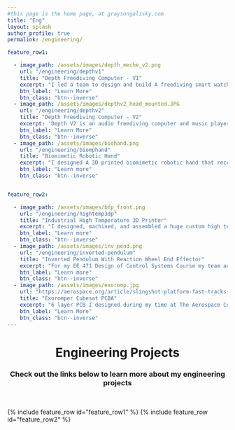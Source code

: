 ```yaml
---
#this page is the home page, at graysongalisky.com
title: "Eng"
layout: splash
author_profile: true
permalink: /engineering/

feature_row1:

  - image_path: /assets/images/depth_meche_v2.png
    url: "/engineering/depthv1"
    title: "Depth Freediving Computer - V1"
    excerpt: "I led a team to design and build A freediving smart watch that won 2nd place at MakeMIT 2021"
    btn_label: "Learn More"
    btn_class: "btn--inverse"
  - image_path: /assets/images/depthv2_head_mounted.JPG
    url: "/engineering/depthv2"
    title: "Depth Freediving Computer - V2"
    excerpt: 'Depth V2 is an audio freediving computer and music player designed for the underwater adventurer. Users can set configurable dive notifications, listen to their favorite music, and record their dives. It is the second iteration of the Depth V1 dive computer'
    btn_label: "Learn More"
    btn_class: "btn--inverse"
  - image_path: /assets/images/biohand.png
    url: "/engineering/biomphand"
    title: "Biomimetic Robotic Hand"
    excerpt: "I designed A 3D printed biomimetic robotic hand that received 1st place in the 2017 Stratasys Extreme Redesign Competition"
    btn_label: "Learn more"
    btn_class: "btn--inverse"


feature_row2:

  - image_path: /assets/images/bfp_front.png
    url: "/engineering/hightemp3dp"
    title: "Industrial High Temperature 3D Printer"
    excerpt: "I designed, machined, and assembled a huge custom high temperature 3D printer"
    btn_label: "Learn more"
    btn_class: "btn--inverse"
  - image_path: /assets/images/inv_pend.png
    url: "/engineering/inverted-pendulum"
    title: "Inverted Pendulum With Reaction Wheel End Effector"
    excerpt: "For my EE 471 Design of Control Systems Course my team and I built an inverted pendulum with a reaction wheel for the end effector"
    btn_label: "Learn more"
    btn_class: "btn--inverse"
  - image_path: /assets/images/exoromp.jpg
    url: "https://aerospace.org/article/slingshot-platform-fast-tracks-space-systems-using-modularity-and-open-standards"
    title: "Exoromper Cubesat PCBA"
    excerpt: "6 layer PCB I designed during my time at The Aerospace Corporation. This PCBA served as both a circuit and a fold out platform on the Slingshot cube sat. It is the main board for a payload performing research on computer vision for space craft orientation inference."
    btn_label: "Learn More"
    btn_class: "btn--inverse"
---
```


<h1 style="text-align: center;">Engineering Projects  </h1>
<h3 style="text-align: center;">Check out the links below to learn more about my engineering projects</h3>

<br> 

{% include feature_row id="feature_row1" %}
{% include feature_row id="feature_row2" %}




